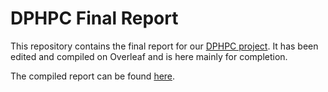 # DPHPC Final Report

This repository contains the final report for our [DPHPC project](https://github.com/elwin/dphpc). It has been edited and compiled on Overleaf and is here mainly for completion.

The compiled report can be found [here](report.pdf).
